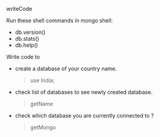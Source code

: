 writeCode

Run these shell commands in mongo shell:

- db.version()
- db.stats()
- db.help()

Write code to

- create a database of your country name.
  > use India;
- check list of databases to see newly created database.
  > getName
- check which database you are currently connected to ?
  > getMongo
